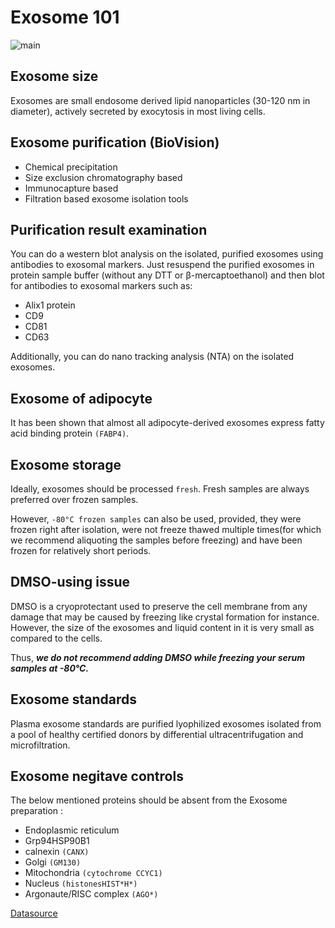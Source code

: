 # Exosome 101

![main](https://i.imgur.com/Cs5j4bR.png)

## Exosome size

Exosomes are small endosome derived lipid nanoparticles (30-120 nm in diameter), actively secreted by exocytosis in most living cells.

## Exosome purification (BioVision)

- Chemical precipitation
- Size exclusion chromatography based
- Immunocapture based
- Filtration based exosome isolation tools

## Purification result examination

You can do a western blot analysis on the isolated, purified exosomes using antibodies to exosomal markers. Just resuspend the purified exosomes in protein sample buffer (without any DTT or β-mercaptoethanol) and then blot for antibodies to exosomal markers such as:

- Alix1 protein
- CD9
- CD81
- CD63

Additionally, you can do nano tracking analysis (NTA) on the isolated exosomes.

## Exosome of adipocyte

It has been shown that almost all adipocyte-derived exosomes express fatty acid binding protein `(FABP4)`.

## Exosome storage

Ideally, exosomes should be processed `fresh`. Fresh samples are always preferred over frozen samples.

However, `-80°C frozen samples` can also be used, provided, they were frozen right after isolation, were not freeze thawed multiple times(for which we recommend aliquoting the samples before freezing) and have been frozen for relatively short periods.

## DMSO-using issue

DMSO is a cryoprotectant used to preserve the cell membrane from any damage that may be caused by freezing like crystal formation for instance. However, the size of the exosomes and liquid content in it is very small as compared to the cells.

Thus, **_we do not recommend adding DMSO while freezing your serum samples at -80°C._**

## Exosome standards

Plasma exosome standards are purified lyophilized exosomes isolated from a pool of healthy certified donors by differential ultracentrifugation and microfiltration.

## Exosome negitave controls

The below mentioned proteins should be absent from the Exosome preparation :

- Endoplasmic reticulum
- Grp94HSP90B1
- calnexin `(CANX)`
- Golgi `(GM130)`
- Mitochondria `(cytochrome CCYC1)`
- Nucleus `(histonesHIST*H*)`
- Argonaute/RISC complex `(AGO*)`

[Datasource](http://www.journalofextracellµlarvesicles.net/index.php/jev/article/view/26913)
